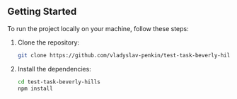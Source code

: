 ## Getting Started

To run the project locally on your machine, follow these steps:

1. Clone the repository:

   ```bash
   git clone https://github.com/vladyslav-penkin/test-task-beverly-hills.git
   ```

2. Install the dependencies:

   ```bash
   cd test-task-beverly-hills
   npm install
   ```